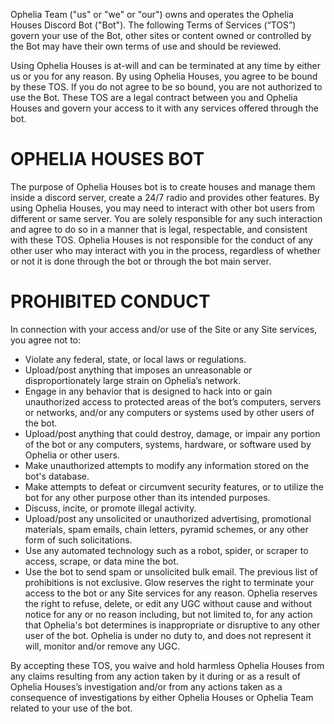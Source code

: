 Ophelia Team ("us" or "we" or "our") owns and operates the Ophelia Houses Discord Bot ("Bot"). The following Terms of Services (“TOS”) govern your use of the Bot, other sites or content owned or controlled by the Bot may have their own terms of use and should be reviewed.

Using Ophelia Houses is at-will and can be terminated at any time by either us or you for any reason. 
By using Ophelia Houses, you agree to be bound by these TOS. If you do not agree to be so bound, you are not authorized to use the Bot. 
These TOS are a legal contract between you and Ophelia Houses and govern your access to it with any services offered through the bot.

# OPHELIA HOUSES BOT
The purpose of Ophelia Houses bot is to create houses and manage them inside a discord server, create a 24/7 radio and provides other features.
By using Ophelia Houses, you may need to interact with other bot users from different or same server. You are solely responsible for any such interaction and agree to do so in a manner that is legal, respectable, and consistent with these TOS.
Ophelia Houses is not responsible for the conduct of any other user who may interact with you in the process, regardless of whether or not it is done through the bot or through the bot main server.

# PROHIBITED CONDUCT
In connection with your access and/or use of the Site or any Site services, you agree not to:

- Violate any federal, state, or local laws or regulations.
- Upload/post anything that imposes an unreasonable or disproportionately large strain on Ophelia’s network.
- Engage in any behavior that is designed to hack into or gain unauthorized access to protected areas of the bot’s computers, servers or networks, and/or any computers or systems used by other users of the bot.
- Upload/post anything that could destroy, damage, or impair any portion of the bot or any computers, systems, hardware, or software used by Ophelia or other users.
- Make unauthorized attempts to modify any information stored on the bot's database.
- Make attempts to defeat or circumvent security features, or to utilize the bot for any other purpose other than its intended purposes.
- Discuss, incite, or promote illegal activity.
- Upload/post any unsolicited or unauthorized advertising, promotional materials, spam emails, chain letters, pyramid schemes, or any other form of such solicitations.
- Use any automated technology such as a robot, spider, or scraper to access, scrape, or data mine the bot.
- Use the bot to send spam or unsolicited bulk email.
The previous list of prohibitions is not exclusive. Glow reserves the right to terminate your access to the bot or any Site services for any reason. 
Ophelia reserves the right to refuse, delete, or edit any UGC without cause and without notice for any or no reason including, but not limited to, for any action that Ophelia's bot determines is inappropriate or disruptive to any other user of the bot.
Ophelia is under no duty to, and does not represent it will, monitor and/or remove any UGC.

By accepting these TOS, you waive and hold harmless Ophelia Houses from any claims resulting from any action taken by it during or as a result of Ophelia Houses’s investigation and/or from any actions taken as a consequence of investigations by either Ophelia Houses or Ophelia Team related to your use of the bot.
